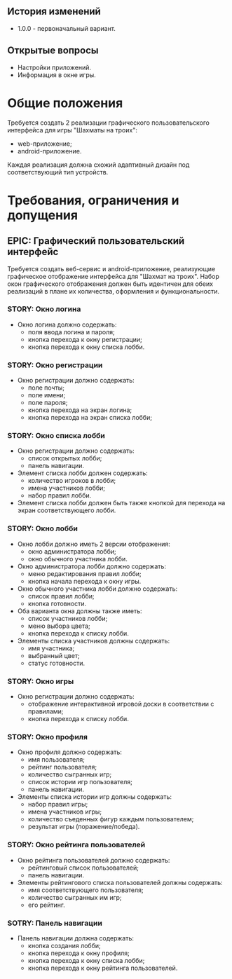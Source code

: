 ## История изменений

- 1.0.0 -  первоначальный вариант.

## Открытые вопросы

- Настройки приложений.
- Информация в окне игры.

# Общие положения

Требуется создать 2 реализации графического пользовательского интерфейса для игры "Шахматы на троих":

- web-приложение;
- android-приложение.

Каждая реализация должна схожий адаптивный дизайн под соответствующий тип устройств.

# Требования, ограничения и допущения

## EPIC: Графический пользовательский интерфейс

Требуется создать веб-сервис и android-приложение, реализующие графическое отображение интерфейса для "Шахмат на троих". Набор окон графического отображения должен быть идентичен для обеих реализаций в плане их количества, оформления и функциональности.

### STORY: Окно логина

- Окно логина должно содержать:
  - поля ввода логина и пароля;
  - кнопка перехода к окну регистрации;
  - кнопка перехода к окну списка лобби.


### STORY: Окно регистрации

- Окно регистрации должно содержать:
  - поле почты;
  - поле имени;
  - поле пароля;
  - кнопка перехода на экран логина;
  - кнопка перехода на экран списка лобби;

### STORY: Окно списка лобби

- Окно регистрации должно содержать:
  - список открытых лобби;
  - панель навигации.
- Элемент списка лобби должен содержать:
  - количество игроков в лобби;
  - имена участников лобби;
  - набор правил лобби.
- Элемент списка лобби должен быть также кнопкой для перехода на экран соответствующего лобби.

### STORY: Окно лобби

- Окно лобби должно иметь 2 версии отображения:
  - окно администратора лобби;
  - окно обычного участника лобби.
- Окно администратора лобби должно содержать:
  - меню редактирования правил лобби;
  - кнопка начала перехода к окну игры.
- Окно обычного участника лобби должно содержать:
  - список правил лобби;
  - кнопка готовности.
- Оба варианта окна должны также иметь:
  - список участников лобби;
  - меню выбора цвета;
  - кнопка перехода к списку лобби.
- Элементы списка участников должны содержать:
  - имя участника;
  - выбранный цвет;
  - статус готовности.

### STORY: Окно игры

- Окно регистрации должно содержать:
  - отображение интерактивной игровой доски в соответствии с правилами;
  - кнопка перехода к списку лобби.

### STORY: Окно профиля

- Окно профиля должно содержать:
  - имя пользователя;
  - рейтинг пользователя;
  - количество сыгранных игр;
  - список истории игр пользователя;
  - панель навигации.
- Элементы списка истории игр должны содержать:
  - набор правил игры;
  - имена участников игры;
  - количество съеденных фигур каждым пользователем;
  - результат игры (поражение/победа).

### STORY: Окно рейтинга пользователей

- Окно рейтинга пользователей должно содержать:
  - рейтинговый список пользователей;
  - панель навигации.
- Элементы рейтингового списка пользователей должны содержать:
  - имя соответствующего пользователя;
  - количество сыгранных им игр;
  - его рейтинг.

### SOTRY: Панель навигации

- Панель навигации должна содержать:
  - кнопка создания лобби;
  - кнопка перехода к окну профиля;
  - кнопка перехода к окну списка лобби;
  - кнопка перехода к окну рейтинга пользователей.
